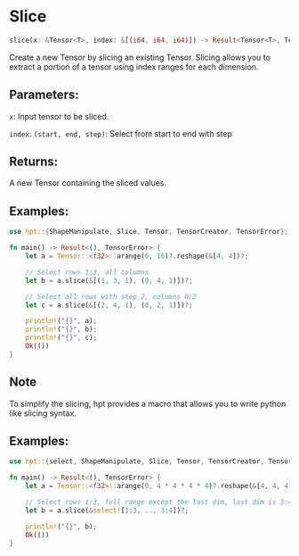 # Slice

```rust
slice(x: &Tensor<T>, index: &[(i64, i64, i64)]) -> Result<Tensor<T>, TensorError>
```

Create a new Tensor by slicing an existing Tensor. Slicing allows you to extract a portion of a tensor using index ranges for each dimension.

## Parameters:
`x`: Input tensor to be sliced.

`index`: `(start, end, step)`: Select from start to end with step

## Returns:
A new Tensor containing the sliced values.

## Examples:
```rust
use hpt::{ShapeManipulate, Slice, Tensor, TensorCreator, TensorError};

fn main() -> Result<(), TensorError> {
    let a = Tensor::<f32>::arange(0, 16)?.reshape(&[4, 4])?;

    // Select rows 1:3, all columns
    let b = a.slice(&[(1, 3, 1), (0, 4, 1)])?;

    // Select all rows with step 2, columns 0:2
    let c = a.slice(&[(2, 4, 1), (0, 2, 1)])?;

    println!("{}", a);
    println!("{}", b);
    println!("{}", c);
    Ok(())
}
```

## Note

To simplify the slicing, hpt provides a macro that allows you to write python like slicing syntax.

## Examples:
```rust
use hpt::{select, ShapeManipulate, Slice, Tensor, TensorCreator, TensorError};

fn main() -> Result<(), TensorError> {
    let a = Tensor::<f32>::arange(0, 4 * 4 * 4 * 4)?.reshape(&[4, 4, 4, 4])?;

    // Select rows 1:3, full range except the last dim, last dim is 3:4
    let b = a.slice(&select![1:3, .., 3:4])?;

    println!("{}", b);
    Ok(())
}
```